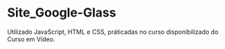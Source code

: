 # Site_Google-Glass 
Utilizado JavaScript, HTML e CSS, práticadas no curso disponibilizado do Curso em Vídeo.
